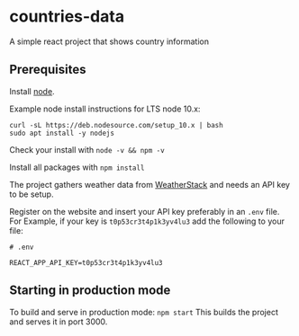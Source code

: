 # countries-data
A simple react project that shows country information

## Prerequisites

Install [node](https://nodejs.org/en/download/).

Example node install instructions for LTS node 10.x:

```
curl -sL https://deb.nodesource.com/setup_10.x | bash
sudo apt install -y nodejs
```

Check your install with ```node -v && npm -v```

Install all packages with ```npm install```

The project gathers weather data from [WeatherStack](https://weatherstack.com/) and needs an API key to be setup.

Register on the website and insert your API key preferably in an ```.env``` file. For Example, if your key is ```t0p53cr3t4p1k3yv4lu3``` add the following to your file:

```
# .env

REACT_APP_API_KEY=t0p53cr3t4p1k3yv4lu3

```

## Starting in production mode

To build and serve in production mode: ```npm start``` This builds the project and serves it in port 3000.




